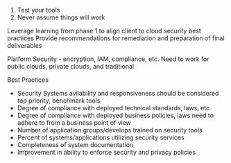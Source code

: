 1. Test your tools
2. Never assume things will work

Leverage learning from phase 1 to align client to cloud security best practices
Provide recommendations for remediation and preparation of final deliverables

Platform Security - encryption, IAM, compliance, etc.
Need to work for public clouds, private clouds, and traditional

Best Practices
- Security Systems avilability and responsiveness should be considered top priority, benchmark tools
- Degree of compliance with deployed technical standards, laws, etc.
- Degree of compliance with deployed business policies, laws need to adhere to from a business point of view
- Number of application groups/develops trained on security tools
- Percent of systems/applications utilizing security services
- Completeness of system documentation
- Improvement in ability to enforce security and privacy policies
